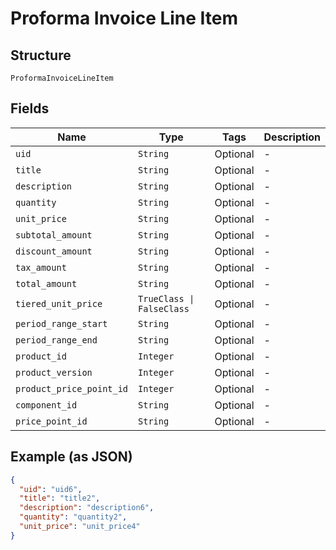 
# Proforma Invoice Line Item

## Structure

`ProformaInvoiceLineItem`

## Fields

| Name | Type | Tags | Description |
|  --- | --- | --- | --- |
| `uid` | `String` | Optional | - |
| `title` | `String` | Optional | - |
| `description` | `String` | Optional | - |
| `quantity` | `String` | Optional | - |
| `unit_price` | `String` | Optional | - |
| `subtotal_amount` | `String` | Optional | - |
| `discount_amount` | `String` | Optional | - |
| `tax_amount` | `String` | Optional | - |
| `total_amount` | `String` | Optional | - |
| `tiered_unit_price` | `TrueClass \| FalseClass` | Optional | - |
| `period_range_start` | `String` | Optional | - |
| `period_range_end` | `String` | Optional | - |
| `product_id` | `Integer` | Optional | - |
| `product_version` | `Integer` | Optional | - |
| `product_price_point_id` | `Integer` | Optional | - |
| `component_id` | `String` | Optional | - |
| `price_point_id` | `String` | Optional | - |

## Example (as JSON)

```json
{
  "uid": "uid6",
  "title": "title2",
  "description": "description6",
  "quantity": "quantity2",
  "unit_price": "unit_price4"
}
```

